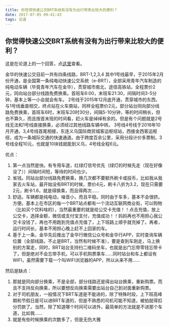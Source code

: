 ```yaml
---
title: 你觉得快速公交BRT系统有没有为出行带来比较大的便利？
date: 2017-07-05 09:41:43
tags: 论道
---
```

## 你觉得快速公交BRT系统有没有为出行带来比较大的便利？
这是在论道上的一个回答，点<a href="https://www.lundao.com/question/2277?answer_id=4128#answer_4128">这里</a>查看。

<!--more-->

金华的快速公交目前一共有四条线路，BRT-1,2,3,4
   其中1号线最早，于2015年2月份开通，是全国第一条纯电动快速公交系统（e-BRT），全部采用青年汽车制造的纯电动车辆（毕竟青年汽车在金华），贯穿城市南北，途径高铁站，全程票价2元，同向站台部分线路免费换乘。首班车6:00，末班车21:30，间隔时间3-5分钟，基本上等一小会就会有车。
   2号线于2015年12月底开通，贯穿城市的东西，与1号线垂直相交，终点站在火车南站，同样全程票价2元，部分站台同向部分线路免费换乘，首班车6时，末班车20时30分，间隔5-10分钟，等的时间稍长，但也不算久，而且按首末班的时间看，赶火车是绰绰有余的。但是有个问题就是2号线无法和1号线直接换乘，必须经过其他线路车辆中转。
   3号线4号线于2016年10月开通，3,4号线首尾相接，东连义乌国际商贸城客运枢纽站，西接金西客运枢纽，成为一条城际交通的快速通道。由于跨度百余公里，采用分段计价多票制，3号线全程10元，也就是10块钱就能到义乌，4号线全程6元。
 

优点：
1. 第一点当然是快。有专用车道，红绿灯信号优先（绿灯的时候先走（现在好像没了））间隔时间短，等待的时间也少。
2. 省钱。同站台部分线路免费换乘，换几次都不要额外刷卡或投币，比如我从我家去火车站，最开始没有BRT的时候，票价4元，刷卡八折为3.2，现在只需要2元，刷卡1.6，就是得换乘，而且得两次……
3. 舒适。车辆都是纯电动，噪音小，而且平稳。同时由于车多，基本不会很挤。
方便。基本上在市区的每一个BRT站点都有一个流动互联网商业街，可以购物（比如买个饮料啥的），当然最重要的就是给公交卡充值！！点击充值，放上公交卡，选择金额，微信或支付宝支付，充值成功！！妈妈再也不用担心我公交卡没钱了，再也不用跑到充值点充值了，上下班路上顺手就充掉了。再者，运行时间长，基本不用担心晚上赶不上回家的车。
4. 基于上一条，金华先后推出了金华行微信公众号和金华行APP，实时查询车辆位置（全部线路，不止是BRT，当然有时候不准），要是查到车刚走，马上换别的方案走，同时，BRT站台支持扫二维码坐车，也就是出门忘带零钱忘带卡了，但是绝对不会忘带手机，可以手机购票乘车……同时站台和车上都设有WIFI，虽然需要下载一个叫WIFI浏览器的APP，所以从来不用……

然后是缺点：
1. 那就是同向部分换乘，不是全部，部分线路还是得出站台换乘，重新购票。而且不支持反向换乘，所以要想反向换乘需要出站台自己到对面重新购票。
2. 对于司机朋友，一般情况下BRT车道是不能进的，除了特殊时段，上下班高峰期和节假日是可以进BRT车道的，但是不熟悉的司机可能不知道，被拍就得扣分罚款了。当然，除了知道哪个时间可以进外，最简单的方法就是不进那个车道，比如我……
3. 就是有些时候换乘的次数多了，但是无伤大雅